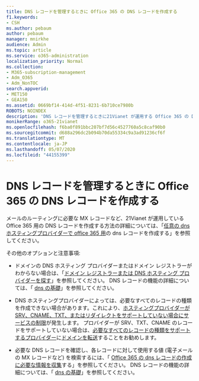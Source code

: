 ```yaml
---
title: DNS レコードを管理するときに Office 365 の DNS レコードを作成する
f1.keywords:
- CSH
ms.author: pebaum
author: pebaum
manager: mnirkhe
audience: Admin
ms.topic: article
ms.service: o365-administration
localization_priority: Normal
ms.collection:
- M365-subscription-management
- Adm_O365
- Adm_NonTOC
search.appverid:
- MET150
- GEA150
ms.assetid: 0669bf14-414d-4f51-8231-6b710ce7980b
ROBOTS: NOINDEX
description: 'DNS レコードを管理するときに21Vianet が運用する Office 365 の DNS レコードを作成する方法について説明します。 '
monikerRange: o365-21vianet
ms.openlocfilehash: f6ba0f891bbc207bf7d56c4527760a5c8caf90b0
ms.sourcegitcommit: d688a296dc2b094b70da55334c9a3ad91236cf6f
ms.translationtype: MT
ms.contentlocale: ja-JP
ms.lasthandoff: 05/07/2020
ms.locfileid: "44155399"
---
```

# <a name="create-dns-records-for-office-365-when-you-manage-your-dns-records"></a>DNS レコードを管理するときに Office 365 の DNS レコードを作成する

メールのルーティングに必要な MX レコードなど、21Vianet が運用している Office 365 用の DNS レコードを作成する方法の詳細については、「[任意の dns ホスティングプロバイダーで office 365 用](../get-help-with-domains/create-dns-records-at-any-dns-hosting-provider.md)の dns レコードを作成する」を参照してください。 
  
  
その他のオプションと注意事項:
      
-  ドメインの DNS ホスティング プロバイダーまたはドメイン レジストラーがわからない場合は、「[ドメイン レジストラーまたは DNS ホスティング プロバイダーを探す](../get-help-with-domains/find-your-domain-registrar.md)」を参照してください。 DNS レコードの機能の詳細については、「 [dns の基礎](../get-help-with-domains/dns-basics.md)」を参照してください。
    
-  DNS ホスティングプロバイダーによっては、必要なすべてのレコードの種類を作成できない場合があります。これにより、[ホスティングプロバイダーが SRV、CNAME、TXT、またはリダイレクトをサポートしていない場合にサービスの制限](https://support.office.com/article/dfbb03e3-08c1-4c4e-b2f0-891665b29b77)が発生します。 プロバイダーが SRV、TXT、CNAME のレコードをサポートしていない場合は、[必要なすべてのレコードの種類をサポートするプロバイダー](https://support.office.com/article/dfbb03e3-08c1-4c4e-b2f0-891665b29b77)に[ドメインを転送](https://docs.microsoft.com/microsoft-365/admin/get-help-with-domains/buy-a-domain-name)することをお勧めします。 
    
- 必要な DNS レコードを確認し、各レコードに対して使用する値 (電子メールの MX レコードなど) を検索するには、「 [Office 365 の dns レコードの作成に必要な情報を収集](https://docs.microsoft.com/microsoft-365/admin/get-help-with-domains/information-for-dns-records)する」を参照してください。 DNS レコードの機能の詳細については、「 [dns の基礎](../get-help-with-domains/dns-basics.md)」を参照してください。
    

